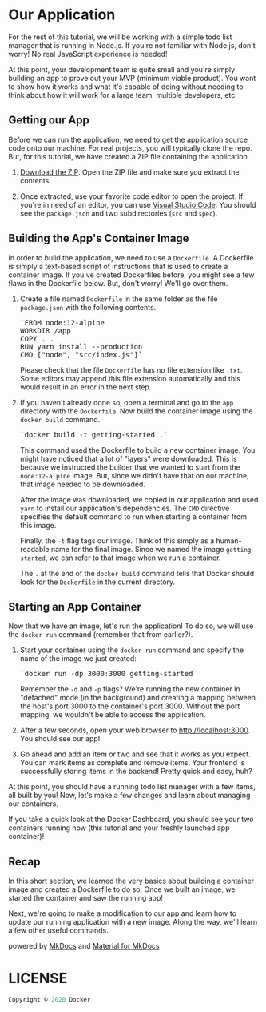 # Our Application

For the rest of this tutorial, we will be working with a simple todo list manager that is running in Node.js. If you're not familiar with Node.js, don't worry! No real JavaScript experience is needed!

At this point, your development team is quite small and you're simply building an app to prove out your MVP (minimum viable product). You want to show how it works and what it's capable of doing without needing to think about how it will work for a large team, multiple developers, etc.

[#]:# '![Todo List Manager Screenshot](todo-list-sample.png)'

## Getting our App

Before we can run the application, we need to get the application source code onto our machine. For real projects, you will typically clone the repo. But, for this tutorial, we have created a ZIP file containing the application.

1.  [Download the ZIP](/assets/app.zip). Open the ZIP file and make sure you extract the contents.

2.  Once extracted, use your favorite code editor to open the project. If you're in need of an editor, you can use [Visual Studio Code](https://code.visualstudio.com/). You should see the `package.json` and two subdirectories (`src` and `spec`).

    [#]:# '![Screenshot of Visual Studio Code opened with the app loaded](ide-screenshot.png)'

## Building the App's Container Image

In order to build the application, we need to use a `Dockerfile`. A Dockerfile is simply a text-based script of instructions that is used to create a container image. If you've created Dockerfiles before, you might see a few flaws in the Dockerfile below. But, don't worry! We'll go over them.

1.  Create a file named `Dockerfile` in the same folder as the file `package.json` with the following contents.

    <div class="highlight">

    <pre><span></span>`<span class="k">FROM</span> <span class="s">node:12-alpine</span>
    <span class="k">WORKDIR</span> <span class="s">/app</span>
    <span class="k">COPY</span> . .
    <span class="k">RUN</span> yarn install --production
    <span class="k">CMD</span> <span class="p">[</span><span class="s2">"node"</span><span class="p">,</span> <span class="s2">"src/index.js"</span><span class="p">]</span>` </pre>

    </div>

    Please check that the file `Dockerfile` has no file extension like `.txt`. Some editors may append this file extension automatically and this would result in an error in the next step.

2.  If you haven't already done so, open a terminal and go to the `app` directory with the `Dockerfile`. Now build the container image using the `docker build` command.

    <div class="highlight">

    <pre><span></span>`docker build -t getting-started .` </pre>

    </div>

    This command used the Dockerfile to build a new container image. You might have noticed that a lot of "layers" were downloaded. This is because we instructed the builder that we wanted to start from the `node:12-alpine` image. But, since we didn't have that on our machine, that image needed to be downloaded.

    After the image was downloaded, we copied in our application and used `yarn` to install our application's dependencies. The `CMD` directive specifies the default command to run when starting a container from this image.

    Finally, the `-t` flag tags our image. Think of this simply as a human-readable name for the final image. Since we named the image `getting-started`, we can refer to that image when we run a container.

    The `.` at the end of the `docker build` command tells that Docker should look for the `Dockerfile` in the current directory.

## Starting an App Container

Now that we have an image, let's run the application! To do so, we will use the `docker run` command (remember that from earlier?).

1.  Start your container using the `docker run` command and specify the name of the image we just created:

    <div class="highlight">

    <pre><span></span>`docker run -dp <span class="m">3000</span>:3000 getting-started` </pre>

    </div>

    Remember the `-d` and `-p` flags? We're running the new container in "detached" mode (in the background) and creating a mapping between the host's port 3000 to the container's port 3000\. Without the port mapping, we wouldn't be able to access the application.

2.  After a few seconds, open your web browser to [http://localhost:3000](http://localhost:3000). You should see our app!

    [#]:# '![Empty Todo List](todo-list-empty.png)'

3.  Go ahead and add an item or two and see that it works as you expect. You can mark items as complete and remove items. Your frontend is successfully storing items in the backend! Pretty quick and easy, huh?

At this point, you should have a running todo list manager with a few items, all built by you! Now, let's make a few changes and learn about managing our containers.

If you take a quick look at the Docker Dashboard, you should see your two containers running now (this tutorial and your freshly launched app container)!

[#]:# '![Docker Dashboard with tutorial and app containers running](dashboard-two-containers.png)'

## Recap

In this short section, we learned the very basics about building a container image and created a Dockerfile to do so. Once we built an image, we started the container and saw the running app!

Next, we're going to make a modification to our app and learn how to update our running application with a new image. Along the way, we'll learn a few other useful commands.

powered by [MkDocs](https://www.mkdocs.org) and [Material for MkDocs](https://squidfunk.github.io/mkdocs-material/)

[](https://github.com/docker/getting-started "github-alt")

# LICENSE
```js
Copyright © 2020 Docker
```